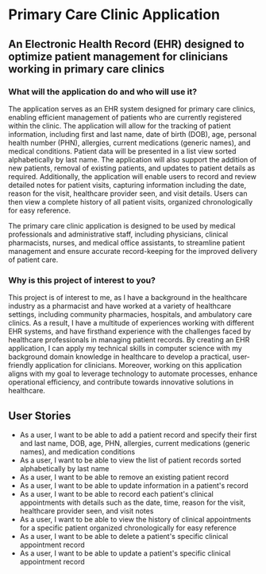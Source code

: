 # Primary Care Clinic Application 

## An Electronic Health Record (EHR) designed to optimize patient management for clinicians working in primary care clinics

### What will the application do and who will use it? ###
The application serves as an EHR system designed for primary care clinics, enabling efficient management of patients who are currently registered within the clinic. The application will allow for the tracking of patient information, including first and last name, date of birth (DOB), age, personal health number (PHN), allergies, current medications (generic names), and medical conditions. Patient data will be presented in a list view sorted alphabetically by last name. The application will also support the addition of new patients, removal of existing patients, and updates to patient details as required. Additionally, the application will enable users to record and review detailed notes for patient visits, capturing information including the date, reason for the visit, healthcare provider seen, and visit details. Users can then view a complete history of all patient visits, organized chronologically for easy reference.  

The primary care clinic application is designed to be used by medical professionals and administrative staff, including physicians, clinical pharmacists, nurses, and medical office assistants, to streamline patient management and ensure accurate record-keeping for the improved delivery of patient care.

### Why is this project of interest to you? ###
This project is of interest to me, as I have a background in the healthcare industry as a pharmacist and have worked at a variety of healthcare settings, including community pharmacies, hospitals, and ambulatory care clinics. As a result, I have a multitude of experiences working with different EHR systems, and have firsthand experience with the challenges faced by healthcare professionals in managing patient records. By creating an EHR application, I can apply my technical skills in computer science with my background domain knowledge in healthcare to develop a practical, user-friendly application for clinicians. Moreover, working on this application aligns with my goal to leverage technology to automate processes, enhance operational efficiency, and contribute towards innovative solutions in healthcare.


## User Stories
- As a user, I want to be able to add a patient record and specify their first and last name, DOB, age, PHN, allergies, current medications (generic names), and medication conditions
- As a user, I want to be able to view the list of patient records sorted alphabetically by last name
- As a user, I want to be able to remove an existing patient record 
- As a user, I want to be able to update information in a patient's record 
- As a user, I want to be able to record each patient's clinical appointments with details such as the date, time, reason for the visit, healthcare provider seen, and visit notes
- As a user, I want to be able to view the history of clinical appointments for a specific patient organized chronologically for easy reference
- As a user, I want to be able to delete a patient's specific clinical appointment record
- As a user, I want to be able to update a patient's specific clinical appointment record
